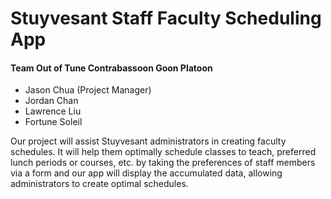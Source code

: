# Stuyvesant Staff Faculty Scheduling App

#### Team  Out of Tune Contrabassoon Goon Platoon
- Jason Chua (Project Manager)
- Jordan Chan
- Lawrence Liu
- Fortune Soleil

Our project will assist Stuyvesant administrators in creating faculty schedules. It will help them optimally schedule classes to teach, preferred lunch periods or courses, etc. by taking the preferences of staff members via a form and our app will display the accumulated data, allowing administrators to create optimal schedules.
